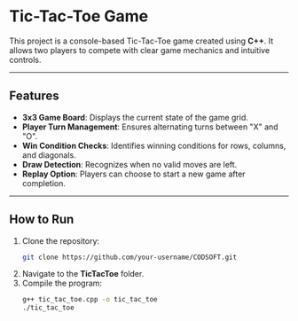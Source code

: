 # Tic-Tac-Toe Game

This project is a console-based Tic-Tac-Toe game created using **C++**. It allows two players to compete with clear game mechanics and intuitive controls.

---

## Features
- **3x3 Game Board**: Displays the current state of the game grid.
- **Player Turn Management**: Ensures alternating turns between "X" and "O".
- **Win Condition Checks**: Identifies winning conditions for rows, columns, and diagonals.
- **Draw Detection**: Recognizes when no valid moves are left.
- **Replay Option**: Players can choose to start a new game after completion.

---

## How to Run
1. Clone the repository:
   ```bash
   git clone https://github.com/your-username/CODSOFT.git
   ```
2. Navigate to the **TicTacToe** folder.
3. Compile the program:
   ```bash
   g++ tic_tac_toe.cpp -o tic_tac_toe
   ./tic_tac_toe
   ```
